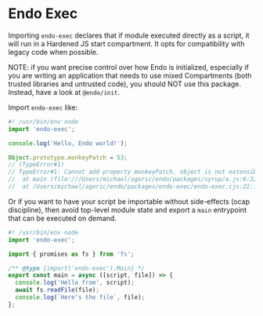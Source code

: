 # Endo Exec

Importing `endo-exec` declares that if module executed directly as a script, it
will run in a Hardened JS start compartment.  It opts for compatibility with
legacy code when possible.

NOTE: if you want precise control over how Endo is initialized, especially if
you are writing an application that needs to use mixed Compartments (both
trusted libraries and untrusted code), you should NOT use this package.
Instead, have a look at `@endo/init`.

Import `endo-exec` like:

```js
#! /usr/bin/env node
import 'endo-exec';

console.log('Hello, Endo world!');

Object.prototype.monkeyPatch = 53;
// (TypeError#1)
// TypeError#1: Cannot add property monkeyPatch, object is not extensible
//  at main (file:///Users/michael/agoric/endo/packages/syrup/a.js:6:32)
//  at /Users/michael/agoric/endo/packages/endo-exec/endo-exec.cjs:22:15
```

Or if you want to have your script be importable without side-effects (ocap
discipline), then avoid top-level module state and export a `main` entrypoint
that can be executed on demand.

```js
#! /usr/bin/env node
import 'endo-exec';

import { promises as fs } from 'fs';

/** @type {import('endo-exec').Main} */ 
export const main = async ([script, file]) => {
  console.log('Hello from', script);
  await fs.readFile(file);
  console.log(`Here's the file`, file);
};
```
